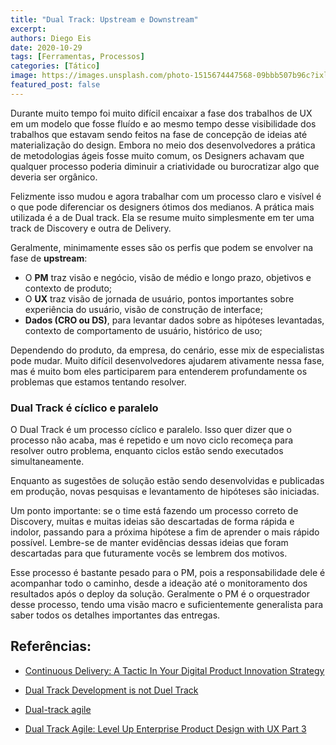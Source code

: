 ```yaml
---
title: "Dual Track: Upstream e Downstream"
excerpt: 
authors: Diego Eis
date: 2020-10-29
tags: [Ferramentas, Processos]
categories: [Tático]
image: https://images.unsplash.com/photo-1515674447568-09bbb507b96c?ixlib=rb-1.2.1&ixid=eyJhcHBfaWQiOjEyMDd9&auto=format&fit=crop&w=2797&q=80
featured_post: false
---
```


Durante muito tempo foi muito difícil encaixar a fase dos trabalhos de
UX em um modelo que fosse fluído e ao mesmo tempo desse visibilidade dos
trabalhos que estavam sendo feitos na fase de concepção de ideias até
materialização do design. Embora no meio dos desenvolvedores a prática
de metodologias ágeis fosse muito comum, os Designers achavam que
qualquer processo poderia diminuir a criatividade ou burocratizar algo
que deveria ser orgânico.

Felizmente isso mudou e agora trabalhar com um processo claro e visível
é o que pode diferenciar os designers ótimos dos medianos. A prática
mais utilizada é a de Dual track. Ela se resume muito simplesmente em
ter uma track de Discovery e outra de Delivery.

Geralmente, minimamente esses são os perfis que podem se envolver na
fase de **upstream**:

- O **PM** traz visão e negócio, visão de médio e longo prazo, objetivos
e contexto de produto;
- O **UX** traz visão de jornada de usuário, pontos importantes sobre
experiência do usuário, visão de construção de interface;
- **Dados (CRO ou DS)**, para levantar dados sobre as hipóteses
levantadas, contexto de comportamento de usuário, histórico de uso;

Dependendo do produto, da empresa, do cenário, esse mix de especialistas
pode mudar. Muito difícil desenvolvedores ajudarem ativamente nessa
fase, mas é muito bom eles participarem para entenderem profundamente os
problemas que estamos tentando resolver.

### Dual Track é cíclico e paralelo

O Dual Track é um processo cíclico e paralelo. Isso quer dizer que o
processo não acaba, mas é repetido e um novo ciclo recomeça para
resolver outro problema, enquanto ciclos estão sendo executados
simultaneamente.

Enquanto as sugestões de solução estão sendo desenvolvidas e publicadas
em produção, novas pesquisas e levantamento de hipóteses são iniciadas.

Um ponto importante: se o time está fazendo um processo correto de
Discovery, muitas e muitas ideias são descartadas de forma rápida e
indolor, passando para a próxima hipótese a fim de aprender o mais
rápido possível. Lembre-se de manter evidências dessas ideias que foram
descartadas para que futuramente vocês se lembrem dos motivos.

Esse processo é bastante pesado para o PM, pois a responsabilidade dele
é acompanhar todo o caminho, desde a ideação até o monitoramento dos
resultados após o deploy da solução. Geralmente o PM é o orquestrador
desse processo, tendo uma visão macro e suficientemente generalista para
saber todos os detalhes importantes das entregas.

Referências:
-----------

-   [Continuous Delivery: A Tactic In Your Digital Product Innovation
    Strategy](https://medium.com/@gnakan/continuous-delivery-a-tactic-in-your-digital-product-innovation-strategy-877dbe8cb0a)

-   [Dual Track Development is not Duel
    Track](https://www.jpattonassociates.com/dual-track-development/)

-   [Dual-track agile](https://scrumandkanban.co.uk/dual-track-agile/)

-   [Dual Track Agile: Level Up Enterprise Product Design with UX Part
    3](https://medium.com/@dannyvigil/dual-track-agile-level-up-enterprise-product-design-with-ux-part-3-25cafc1d6aa5)
